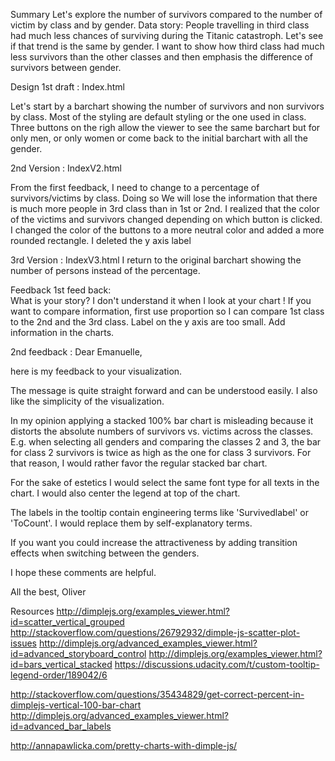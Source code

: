 Summary 
Let's explore the number of survivors compared to the number of victim by class and by gender. 
Data story: 
People travelling in third class had much less chances of surviving during the Titanic catastroph. Let's see if that trend is the same by gender. 
I want to show how third class had much less survivors than the other classes and then emphasis the difference of survivors between gender. 




Design 
1st draft : Index.html

Let's start by a barchart showing the number of survivors and non survivors by class. 
Most of the styling are default styling or the one used in class. 
Three buttons on the righ allow the viewer to see the same barchart but for only men, or only women or come back to the initial barchart with all the gender. 



2nd Version : IndexV2.html

From the first feedback, I need to change to a percentage of survivors/victims by class. Doing so We will lose the information that there is much more people in 3rd class than in 1st or 2nd. 
I realized that the color of the victims and survivors changed depending on which button is clicked. 
I changed the color of the buttons to a more neutral color and added a more rounded rectangle.
I deleted the y axis label

3rd Version : IndexV3.html
I return to the original barchart showing the number of persons instead of the percentage. 


Feedback
1st feed back:  
What is your story? I don't understand it when I look at your chart !
If you want to compare information, first use proportion so I can compare 1st class to the 2nd and the 3rd class. 
Label on the y axis are too small. 
Add information in the charts.

2nd feedback : 
Dear Emanuelle,

here is my feedback to your visualization.

The message is quite straight forward and can be understood easily.
I also like the simplicity of the visualization.

In my opinion applying a stacked 100% bar chart is misleading because it distorts the absolute numbers of survivors vs. victims across the classes. E.g. when selecting all genders and comparing the classes 2 and 3, the bar for class 2 survivors is twice as high as the one for class 3 survivors. For that reason, I would rather favor the regular stacked bar chart.

For the sake of estetics I would select the same font type for all texts in the chart.
I would also center the legend at top of the chart.

The labels in the tooltip contain engineering terms like 'Survivedlabel' or 'ToCount'.
I would replace them by self-explanatory terms.

If you want you could increase the attractiveness by adding transition effects when switching between the genders.

I hope these comments are helpful.

All the best, Oliver




Resources
http://dimplejs.org/examples_viewer.html?id=scatter_vertical_grouped
http://stackoverflow.com/questions/26792932/dimple-js-scatter-plot-issues
http://dimplejs.org/advanced_examples_viewer.html?id=advanced_storyboard_control
http://dimplejs.org/examples_viewer.html?id=bars_vertical_stacked
https://discussions.udacity.com/t/custom-tooltip-legend-order/189042/6

http://stackoverflow.com/questions/35434829/get-correct-percent-in-dimplejs-vertical-100-bar-chart
http://dimplejs.org/advanced_examples_viewer.html?id=advanced_bar_labels

http://annapawlicka.com/pretty-charts-with-dimple-js/